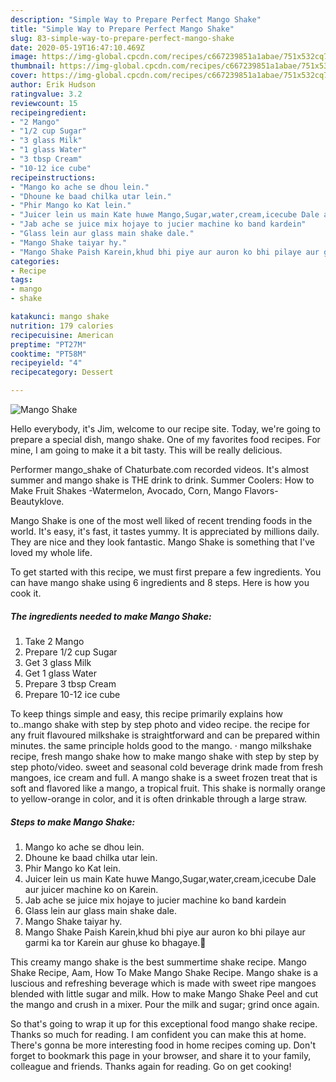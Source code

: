 ```yaml
---
description: "Simple Way to Prepare Perfect Mango Shake"
title: "Simple Way to Prepare Perfect Mango Shake"
slug: 83-simple-way-to-prepare-perfect-mango-shake
date: 2020-05-19T16:47:10.469Z
image: https://img-global.cpcdn.com/recipes/c667239851a1abae/751x532cq70/mango-shake-recipe-main-photo.jpg
thumbnail: https://img-global.cpcdn.com/recipes/c667239851a1abae/751x532cq70/mango-shake-recipe-main-photo.jpg
cover: https://img-global.cpcdn.com/recipes/c667239851a1abae/751x532cq70/mango-shake-recipe-main-photo.jpg
author: Erik Hudson
ratingvalue: 3.2
reviewcount: 15
recipeingredient:
- "2 Mango"
- "1/2 cup Sugar"
- "3 glass Milk"
- "1 glass Water"
- "3 tbsp Cream"
- "10-12 ice cube"
recipeinstructions:
- "Mango ko ache se dhou lein."
- "Dhoune ke baad chilka utar lein."
- "Phir Mango ko Kat lein."
- "Juicer lein us main Kate huwe Mango,Sugar,water,cream,icecube Dale aur juicer machine ko on Karein."
- "Jab ache se juice mix hojaye to jucier machine ko band kardein"
- "Glass lein aur glass main shake dale."
- "Mango Shake taiyar hy."
- "Mango Shake Paish Karein,khud bhi piye aur auron ko bhi pilaye aur garmi ka tor Karein aur ghuse ko bhagaye.🤣"
categories:
- Recipe
tags:
- mango
- shake

katakunci: mango shake 
nutrition: 179 calories
recipecuisine: American
preptime: "PT27M"
cooktime: "PT58M"
recipeyield: "4"
recipecategory: Dessert

---
```



![Mango Shake](https://img-global.cpcdn.com/recipes/c667239851a1abae/751x532cq70/mango-shake-recipe-main-photo.jpg)

Hello everybody, it's Jim, welcome to our recipe site. Today, we're going to prepare a special dish, mango shake. One of my favorites food recipes. For mine, I am going to make it a bit tasty. This will be really delicious.

Performer mango_shake of Chaturbate.com recorded videos. It&#39;s almost summer and mango shake is THE drink to drink. Summer Coolers: How to Make Fruit Shakes -Watermelon, Avocado, Corn, Mango Flavors-Beautyklove.

Mango Shake is one of the most well liked of recent trending foods in the world. It's easy, it's fast, it tastes yummy. It is appreciated by millions daily. They are nice and they look fantastic. Mango Shake is something that I've loved my whole life.


To get started with this recipe, we must first prepare a few ingredients. You can have mango shake using 6 ingredients and 8 steps. Here is how you cook it.

<!--inarticleads1-->

##### The ingredients needed to make Mango Shake:

1. Take 2 Mango
1. Prepare 1/2 cup Sugar
1. Get 3 glass Milk
1. Get 1 glass Water
1. Prepare 3 tbsp Cream
1. Prepare 10-12 ice cube


To keep things simple and easy, this recipe primarily explains how to..mango shake with step by step photo and video recipe. the recipe for any fruit flavoured milkshake is straightforward and can be prepared within minutes. the same principle holds good to the mango. · mango milkshake recipe, fresh mango shake how to make mango shake with step by step by step photo/video. sweet and seasonal cold beverage drink made from fresh mangoes, ice cream and full. A mango shake is a sweet frozen treat that is soft and flavored like a mango, a tropical fruit. This shake is normally orange to yellow-orange in color, and it is often drinkable through a large straw. 

<!--inarticleads2-->

##### Steps to make Mango Shake:

1. Mango ko ache se dhou lein.
1. Dhoune ke baad chilka utar lein.
1. Phir Mango ko Kat lein.
1. Juicer lein us main Kate huwe Mango,Sugar,water,cream,icecube Dale aur juicer machine ko on Karein.
1. Jab ache se juice mix hojaye to jucier machine ko band kardein
1. Glass lein aur glass main shake dale.
1. Mango Shake taiyar hy.
1. Mango Shake Paish Karein,khud bhi piye aur auron ko bhi pilaye aur garmi ka tor Karein aur ghuse ko bhagaye.🤣


This creamy mango shake is the best summertime shake recipe. Mango Shake Recipe, Aam, How To Make Mango Shake Recipe. Mango shake is a luscious and refreshing beverage which is made with sweet ripe mangoes blended with little sugar and milk. How to make Mango Shake Peel and cut the mango and crush in a mixer. Pour the milk and sugar; grind once again. 

So that's going to wrap it up for this exceptional food mango shake recipe. Thanks so much for reading. I am confident you can make this at home. There's gonna be more interesting food in home recipes coming up. Don't forget to bookmark this page in your browser, and share it to your family, colleague and friends. Thanks again for reading. Go on get cooking!
